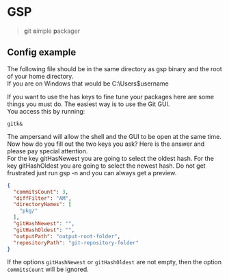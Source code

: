 # GSP

> **g**it **s**imple **p**ackager

## Config example

The following file should be in the same directory as gsp binary and the root of your home directory.   
If you are on Windows that would be C:\Users\$username

If you want to use the has keys to fine tune your packages here are some things you must do. The easiest way is to use the Git GUI.  
You access this by running:  
```
gitk&
```
The ampersand will allow the shell and the GUI to be open at the same time. Now how do you fill out the two keys you ask?  Here is the answer and please pay special attention.  
For the key gitHasNewest you are going to select the oldest hash. For the key gitHashOldest you are going to select the newest hash.  Do not get frustrated just run gsp -n and you can always get a preview.

```json
{
  "commitsCount": 3,
  "diffFilter": "AM",
  "directoryNames": [
    "pkg/"
  ],
  "gitHashNewest": "",
  "gitHashOldest": "",
  "outputPath": "output-root-folder",
  "repositoryPath": "git-repository-folder"
}
```

If the options `gitHashNewest` or `gitHashOldest` are not empty, then the option `commitsCount` will be ignored. 
